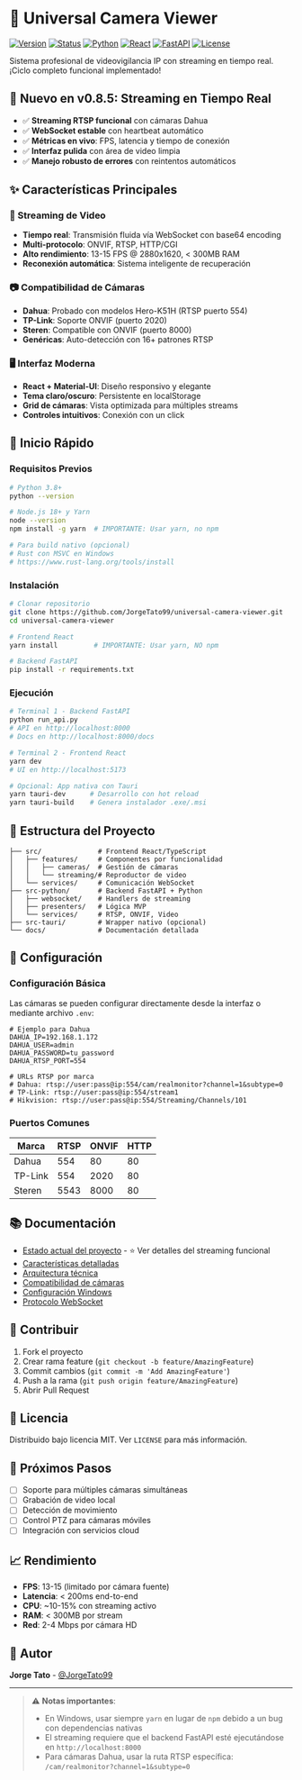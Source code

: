# 🎥 Universal Camera Viewer

[![Version](https://img.shields.io/badge/version-0.8.5-blue)](https://github.com/JorgeTato99/universal-camera-viewer)
[![Status](https://img.shields.io/badge/status-FUNCIONAL-brightgreen)](CURRENT_STATUS.md)
[![Python](https://img.shields.io/badge/python-3.8+-green)](https://www.python.org/)
[![React](https://img.shields.io/badge/react-19-61dafb)](https://react.dev/)
[![FastAPI](https://img.shields.io/badge/fastapi-WebSocket-009688)](https://fastapi.tiangolo.com/)
[![License](https://img.shields.io/badge/license-MIT-brightgreen)](LICENSE)

Sistema profesional de videovigilancia IP con streaming en tiempo real. ¡Ciclo completo funcional implementado!

## 🎉 Nuevo en v0.8.5: Streaming en Tiempo Real

- ✅ **Streaming RTSP funcional** con cámaras Dahua
- ✅ **WebSocket estable** con heartbeat automático
- ✅ **Métricas en vivo**: FPS, latencia y tiempo de conexión
- ✅ **Interfaz pulida** con área de video limpia
- ✅ **Manejo robusto de errores** con reintentos automáticos

## ✨ Características Principales

### 🎥 Streaming de Video
- **Tiempo real**: Transmisión fluida vía WebSocket con base64 encoding
- **Multi-protocolo**: ONVIF, RTSP, HTTP/CGI
- **Alto rendimiento**: 13-15 FPS @ 2880x1620, < 300MB RAM
- **Reconexión automática**: Sistema inteligente de recuperación

### 📷 Compatibilidad de Cámaras
- **Dahua**: Probado con modelos Hero-K51H (RTSP puerto 554)
- **TP-Link**: Soporte ONVIF (puerto 2020)
- **Steren**: Compatible con ONVIF (puerto 8000)
- **Genéricas**: Auto-detección con 16+ patrones RTSP

### 🖥️ Interfaz Moderna
- **React + Material-UI**: Diseño responsivo y elegante
- **Tema claro/oscuro**: Persistente en localStorage
- **Grid de cámaras**: Vista optimizada para múltiples streams
- **Controles intuitivos**: Conexión con un click

## 🚀 Inicio Rápido

### Requisitos Previos

```bash
# Python 3.8+
python --version

# Node.js 18+ y Yarn
node --version
npm install -g yarn  # IMPORTANTE: Usar yarn, no npm

# Para build nativo (opcional)
# Rust con MSVC en Windows
# https://www.rust-lang.org/tools/install
```

### Instalación

```bash
# Clonar repositorio
git clone https://github.com/JorgeTato99/universal-camera-viewer.git
cd universal-camera-viewer

# Frontend React
yarn install         # IMPORTANTE: Usar yarn, NO npm

# Backend FastAPI
pip install -r requirements.txt
```

### Ejecución

```bash
# Terminal 1 - Backend FastAPI
python run_api.py
# API en http://localhost:8000
# Docs en http://localhost:8000/docs

# Terminal 2 - Frontend React
yarn dev
# UI en http://localhost:5173

# Opcional: App nativa con Tauri
yarn tauri-dev      # Desarrollo con hot reload
yarn tauri-build    # Genera instalador .exe/.msi
```

## 📁 Estructura del Proyecto

```
├── src/              # Frontend React/TypeScript
│   ├── features/     # Componentes por funcionalidad
│   │   ├── cameras/  # Gestión de cámaras
│   │   └── streaming/# Reproductor de video
│   └── services/     # Comunicación WebSocket
├── src-python/       # Backend FastAPI + Python
│   ├── websocket/    # Handlers de streaming
│   ├── presenters/   # Lógica MVP
│   └── services/     # RTSP, ONVIF, Video
├── src-tauri/        # Wrapper nativo (opcional)
└── docs/             # Documentación detallada
```

## 🔧 Configuración

### Configuración Básica

Las cámaras se pueden configurar directamente desde la interfaz o mediante archivo `.env`:

```env
# Ejemplo para Dahua
DAHUA_IP=192.168.1.172
DAHUA_USER=admin
DAHUA_PASSWORD=tu_password
DAHUA_RTSP_PORT=554

# URLs RTSP por marca
# Dahua: rtsp://user:pass@ip:554/cam/realmonitor?channel=1&subtype=0
# TP-Link: rtsp://user:pass@ip:554/stream1
# Hikvision: rtsp://user:pass@ip:554/Streaming/Channels/101
```

### Puertos Comunes

| Marca | RTSP | ONVIF | HTTP |
|-------|------|-------|------|
| Dahua | 554  | 80    | 80   |
| TP-Link | 554 | 2020  | 80   |
| Steren | 5543 | 8000  | 80   |

## 📚 Documentación

- [Estado actual del proyecto](CURRENT_STATUS.md) - ⭐ Ver detalles del streaming funcional
- [Características detalladas](docs/FEATURES.md)
- [Arquitectura técnica](docs/ARCHITECTURE.md)
- [Compatibilidad de cámaras](docs/CAMERA_COMPATIBILITY.md)
- [Configuración Windows](docs/WINDOWS_SETUP.md)
- [Protocolo WebSocket](CURRENT_STATUS.md#-protocolo-websocket)

## 🤝 Contribuir

1. Fork el proyecto
2. Crear rama feature (`git checkout -b feature/AmazingFeature`)
3. Commit cambios (`git commit -m 'Add AmazingFeature'`)
4. Push a la rama (`git push origin feature/AmazingFeature`)
5. Abrir Pull Request

## 📄 Licencia

Distribuido bajo licencia MIT. Ver `LICENSE` para más información.

## 🎯 Próximos Pasos

- [ ] Soporte para múltiples cámaras simultáneas
- [ ] Grabación de video local
- [ ] Detección de movimiento
- [ ] Control PTZ para cámaras móviles
- [ ] Integración con servicios cloud

## 📈 Rendimiento

- **FPS**: 13-15 (limitado por cámara fuente)
- **Latencia**: < 200ms end-to-end
- **CPU**: ~10-15% con streaming activo
- **RAM**: < 300MB por stream
- **Red**: 2-4 Mbps por cámara HD

## 👥 Autor

**Jorge Tato** - [@JorgeTato99](https://github.com/JorgeTato99)

---

> ⚠️ **Notas importantes**:
> - En Windows, usar siempre `yarn` en lugar de `npm` debido a un bug con dependencias nativas
> - El streaming requiere que el backend FastAPI esté ejecutándose en `http://localhost:8000`
> - Para cámaras Dahua, usar la ruta RTSP específica: `/cam/realmonitor?channel=1&subtype=0`